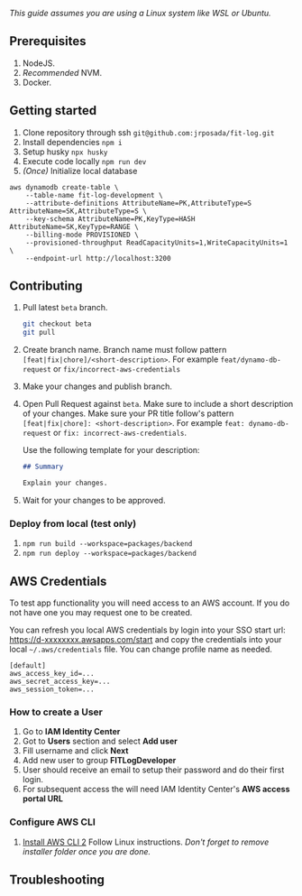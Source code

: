 _This guide assumes you are using a Linux system like WSL or Ubuntu._

## Prerequisites

1. NodeJS.
2. _Recommended_ NVM.
3. Docker.

## Getting started

1.  Clone repository through ssh `git@github.com:jrposada/fit-log.git`
2.  Install dependencies `npm i`
3.  Setup husky `npx husky`
4.  Execute code locally `npm run dev`
5. _(Once)_ Initialize local database

```
aws dynamodb create-table \
    --table-name fit-log-development \
    --attribute-definitions AttributeName=PK,AttributeType=S AttributeName=SK,AttributeType=S \
    --key-schema AttributeName=PK,KeyType=HASH AttributeName=SK,KeyType=RANGE \
    --billing-mode PROVISIONED \
    --provisioned-throughput ReadCapacityUnits=1,WriteCapacityUnits=1 \
    --endpoint-url http://localhost:3200
```

## Contributing

1. Pull latest `beta` branch.

   ```bash
   git checkout beta
   git pull
   ```

2. Create branch name. Branch name must follow pattern `[feat|fix|chore]/<short-description>`. For example `feat/dynamo-db-request` or `fix/incorrect-aws-credentials`

3. Make your changes and publish branch.

4. Open Pull Request against `beta`. Make sure to include a short description of your changes. Make sure your PR title follow's pattern `[feat|fix|chore]: <short-description>`. For example `feat: dynamo-db-request` or `fix: incorrect-aws-credentials`.

   Use the following template for your description:

   ```markdown
   ## Summary

   Explain your changes.
   ```

5. Wait for your changes to be approved.

### Deploy from local (test only)

1. `npm run build --workspace=packages/backend`
2. `npm run deploy --workspace=packages/backend`

## AWS Credentials

To test app functionality you will need access to an AWS account. If you do not have one you may request one to be created.

You can refresh you local AWS credentials by login into your SSO start url: https://d-xxxxxxxx.awsapps.com/start and copy the credentials into your local `~/.aws/credentials` file. You can change profile name as needed.

```
[default]
aws_access_key_id=...
aws_secret_access_key=...
aws_session_token=...
```

### How to create a User

1. Go to **IAM Identity Center**
2. Got to **Users** section and select **Add user**
3. Fill username and click **Next**
4. Add new user to group **FITLogDeveloper**
5. User should receive an email to setup their password and do their first login.
6. For subsequent access the will need IAM Identity Center's **AWS access portal URL**

### Configure AWS CLI

1. [Install AWS CLI 2](https://docs.aws.amazon.com/cli/latest/userguide/getting-started-install.html) Follow Linux instructions. _Don't forget to remove installer folder once you are done._

## Troubleshooting

